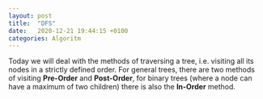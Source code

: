 ```yaml
---
layout: post
title:  "DFS"
date:   2020-12-21 19:44:15 +0100
categories: Algoritm
---
```

Today we will deal with the methods of traversing a tree, i.e. visiting all its nodes in a strictly defined order. For general trees, there are two methods of visiting **Pre-Order** and **Post-Order**, for binary trees (where a node can have a maximum of two children) there is also the **In-Order** 
method.

